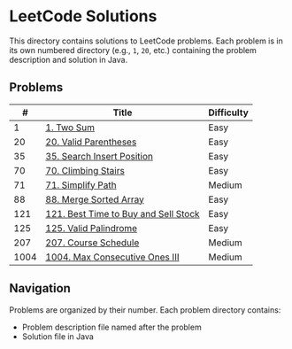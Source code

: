 # LeetCode Solutions

This directory contains solutions to LeetCode problems. Each problem is in its own numbered directory (e.g., `1`, `20`, etc.) containing the problem description and solution in Java.

## Problems

| # | Title | Difficulty |
|---| ----- | ---------- |
| 1 | [1. Two Sum](./1) | Easy |
| 20 | [20. Valid Parentheses](./20) | Easy |
| 35 | [35. Search Insert Position](./35) | Easy |
| 70 | [70. Climbing Stairs](./70) | Easy |
| 71 | [71. Simplify Path](./71) | Medium |
| 88 | [88. Merge Sorted Array](./88) | Easy |
| 121 | [121. Best Time to Buy and Sell Stock](./121) | Easy |
| 125 | [125. Valid Palindrome](./125) | Easy |
| 207 | [207. Course Schedule](./207) | Medium |
| 1004 | [1004. Max Consecutive Ones III](./1004) | Medium |

## Navigation

Problems are organized by their number. Each problem directory contains:
- Problem description file named after the problem
- Solution file in Java